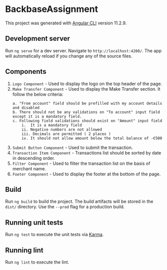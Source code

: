 # BackbaseAssignment

This project was generated with [Angular CLI](https://github.com/angular/angular-cli) version 11.2.9.

## Development server

Run `ng serve` for a dev server. Navigate to `http://localhost:4200/`. The app will automatically reload if you change any of the source files.

## Components

1. `Logo Component` - Used to display the logo on the top header of the page.
2. `Make Transfer Component` - Used to display the Make Transfer section. It follow the below criteria:
    ```shell
    a. "From account" field should be prefilled with my account details and disabled
    b. There should not be any validations on "To account" input field except it is a mandatory field.
    c. Following field validations should exist on "Amount" input field
        i.  It is a mandatory field
        ii. Negative numbers are not allowed
        iii. Decimals are permitted ( 2 places )
        iv. It should not allow amount below the total balance of -€500  
    ```
3. `Submit Button Component` - Used to submit the transaction.  
4. `Transaction Item Component` - Transactions list should be sorted by date in descending order. 
5. `Filter Component` - Used to filter the transaction list on the basis of merchant name.
6. `Footer Component` - Used to display the footer at the bottom of the page.

## Build

Run `ng build` to build the project. The build artifacts will be stored in the `dist/` directory. Use the `--prod` flag for a production build.

## Running unit tests

Run `ng test` to execute the unit tests via [Karma](https://karma-runner.github.io).

## Running lint

Run `ng lint` to execute the lint.